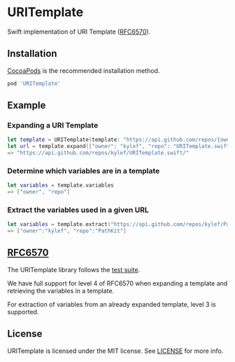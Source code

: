 URITemplate
===========

Swift implementation of URI Template ([RFC6570](https://tools.ietf.org/html/rfc6570)).

## Installation

[CocoaPods](http://cocoapods.org/) is the recommended installation method.

```ruby
pod 'URITemplate'
```

## Example

### Expanding a URI Template

```swift
let template = URITemplate(template: "https://api.github.com/repos/{owner}/{repo}/")
let url = template.expand(["owner": "kylef", "repo": "URITemplate.swift"])
=> "https://api.github.com/repos/kylef/URITemplate.swift/"
```

### Determine which variables are in a template

```swift
let variables = template.variables
=> ["owner", "repo"]
```

### Extract the variables used in a given URL

```swift
let variables = template.extract("https://api.github.com/repos/kylef/PathKit/")
=> ["owner":"kylef", "repo":"PathKit"]
```

## [RFC6570](https://tools.ietf.org/html/rfc6570)

The URITemplate library follows the [test suite](https://github.com/uri-templates/uritemplate-test).

We have full support for level 4 of RFC6570 when expanding a template and retrieving the variables in a template.

For extraction of variables from an already expanded template, level 3 is supported.

## License

URITemplate is licensed under the MIT license. See [LICENSE](LICENSE) for more
info.
